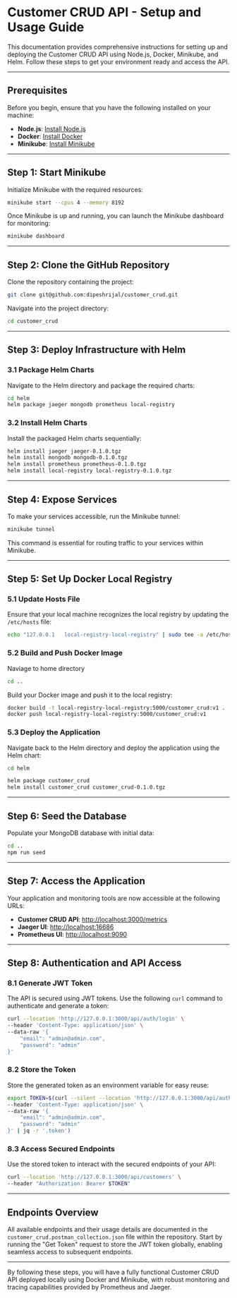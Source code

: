 # Customer CRUD API - Setup and Usage Guide

This documentation provides comprehensive instructions for setting up and deploying the Customer CRUD API using Node.js, Docker, Minikube, and Helm. Follow these steps to get your environment ready and access the API.

---

## Prerequisites

Before you begin, ensure that you have the following installed on your machine:

- **Node.js**: [Install Node.js](https://nodejs.org/en/download/package-manager)
- **Docker**: [Install Docker](https://www.docker.com/products/docker-desktop)
- **Minikube**: [Install Minikube](https://minikube.sigs.k8s.io/docs/start/?arch=%2Fmacos%2Farm64%2Fstable%2Fbinary+download)

---

## Step 1: Start Minikube

Initialize Minikube with the required resources:

```bash
minikube start --cpus 4 --memory 8192
```

Once Minikube is up and running, you can launch the Minikube dashboard for monitoring:

```bash
minikube dashboard
```

---

## Step 2: Clone the GitHub Repository

Clone the repository containing the project:

```bash
git clone git@github.com:dipeshrijal/customer_crud.git
```

Navigate into the project directory:

```bash
cd customer_crud
```

---

## Step 3: Deploy Infrastructure with Helm

### 3.1 Package Helm Charts

Navigate to the Helm directory and package the required charts:

```bash
cd helm
helm package jaeger mongodb prometheus local-registry
```

### 3.2 Install Helm Charts

Install the packaged Helm charts sequentially:

```bash
helm install jaeger jaeger-0.1.0.tgz
helm install mongodb mongodb-0.1.0.tgz
helm install prometheus prometheus-0.1.0.tgz
helm install local-registry local-registry-0.1.0.tgz
```

---

## Step 4: Expose Services

To make your services accessible, run the Minikube tunnel:

```bash
minikube tunnel
```

This command is essential for routing traffic to your services within Minikube.

---

## Step 5: Set Up Docker Local Registry

### 5.1 Update Hosts File

Ensure that your local machine recognizes the local registry by updating the `/etc/hosts` file:

```bash
echo "127.0.0.1   local-registry-local-registry" | sudo tee -a /etc/hosts
```

### 5.2 Build and Push Docker Image

Naviage to home directory
```bash
cd ..
```

Build your Docker image and push it to the local registry:

```bash
docker build -t local-registry-local-registry:5000/customer_crud:v1 .
docker push local-registry-local-registry:5000/customer_crud:v1
```

### 5.3 Deploy the Application

Navigate back to the Helm directory and deploy the application using the Helm chart:

```bash
cd helm
```

```bash
helm package customer_crud
helm install customer_crud customer_crud-0.1.0.tgz
```

---

## Step 6: Seed the Database

Populate your MongoDB database with initial data:

```bash
cd ..
npm run seed
```

---

## Step 7: Access the Application

Your application and monitoring tools are now accessible at the following URLs:

- **Customer CRUD API**: [http://localhost:3000/metrics](http://localhost:3000/metrics)
- **Jaeger UI**: [http://localhost:16686](http://localhost:16686)
- **Prometheus UI**: [http://localhost:9090](http://localhost:9090)

---

## Step 8: Authentication and API Access

### 8.1 Generate JWT Token

The API is secured using JWT tokens. Use the following `curl` command to authenticate and generate a token:

```bash
curl --location 'http://127.0.0.1:3000/api/auth/login' \
--header 'Content-Type: application/json' \
--data-raw '{
    "email": "admin@admin.com",
    "password": "admin"
}'
```

### 8.2 Store the Token

Store the generated token as an environment variable for easy reuse:

```bash
export TOKEN=$(curl --silent --location 'http://127.0.0.1:3000/api/auth/login' \
--header 'Content-Type: application/json' \
--data-raw '{
    "email": "admin@admin.com",
    "password": "admin"
}' | jq -r '.token')
```

### 8.3 Access Secured Endpoints

Use the stored token to interact with the secured endpoints of your API:

```bash
curl --location 'http://127.0.0.1:3000/api/customers' \
--header "Authorization: Bearer $TOKEN"
```

---

## Endpoints Overview

All available endpoints and their usage details are documented in the `customer_crud.postman_collection.json` file within the repository. Start by running the "Get Token" request to store the JWT token globally, enabling seamless access to subsequent endpoints.

---

By following these steps, you will have a fully functional Customer CRUD API deployed locally using Docker and Minikube, with robust monitoring and tracing capabilities provided by Prometheus and Jaeger.
